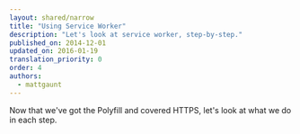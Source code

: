 ```yaml
---
layout: shared/narrow
title: "Using Service Worker"
description: "Let's look at service worker, step-by-step."
published_on: 2014-12-01
updated_on: 2016-01-19
translation_priority: 0
order: 4
authors:
  - mattgaunt
---
```


Now that we've got the Polyfill and covered HTTPS, let's look at what we do in each step.